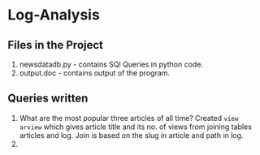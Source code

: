 # Log-Analysis

## Files in the Project
1. newsdatadb.py - contains SQl Queries in python code.
2. output.doc - contains output of the program.

## Queries written
1. What are the most popular three articles of all time?
   Created `view arview` which gives article title and its no. of views from joining tables articles and log. Join is based on the slug in article and path in log.
2. 
